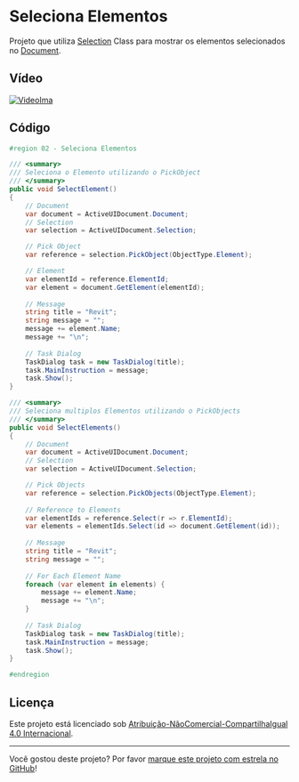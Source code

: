 # Seleciona Elementos

Projeto que utiliza [Selection] Class para mostrar os elementos selecionados no [Document].

## Vídeo

[![VideoIma]][Video]

## Código

```C#
#region 02 - Seleciona Elementos

/// <summary>
/// Seleciona o Elemento utilizando o PickObject
/// </summary>
public void SelectElement()
{
    // Document
    var document = ActiveUIDocument.Document;
    // Selection
    var selection = ActiveUIDocument.Selection;

    // Pick Object
    var reference = selection.PickObject(ObjectType.Element);

    // Element
    var elementId = reference.ElementId;
    var element = document.GetElement(elementId);
    
    // Message
    string title = "Revit";
    string message = "";
    message += element.Name;
    message += "\n";
    
    // Task Dialog
    TaskDialog task = new TaskDialog(title);
    task.MainInstruction = message;
    task.Show();
}

/// <summary>
/// Seleciona multiplos Elementos utilizando o PickObjects
/// </summary>
public void SelectElements()
{
    // Document
    var document = ActiveUIDocument.Document;
    // Selection
    var selection = ActiveUIDocument.Selection;

    // Pick Objects
    var reference = selection.PickObjects(ObjectType.Element);
    
    // Reference to Elements
    var elementIds = reference.Select(r => r.ElementId);
    var elements = elementIds.Select(id => document.GetElement(id));
    
    // Message
    string title = "Revit";
    string message = "";
    
    // For Each Element Name
    foreach (var element in elements) {
        message += element.Name;
        message += "\n";
    }
    
    // Task Dialog
    TaskDialog task = new TaskDialog(title);
    task.MainInstruction = message;
    task.Show();
}

#endregion
```

## Licença

<p>Este projeto está licenciado sob <a rel="license" href="https://creativecommons.org/licenses/by-nc-sa/4.0/deed.pt">Atribuição-NãoComercial-CompartilhaIgual 4.0 Internacional</a>.</p>

---

Você gostou deste projeto? Por favor [marque este projeto com estrela no GitHub](https://github.com/ricaun/RevitAPI/stargazers)!

[Video]: https://youtu.be/T6NWrt8mg9k
[VideoIma]: https://img.youtube.com/vi/T6NWrt8mg9k/hqdefault.jpg

[Selection]: https://www.revitapidocs.com/2020/31b73d46-7d67-5dbb-4dad-80aa597c9afc.htm
[Document]: https://www.revitapidocs.com/2020/db03274b-a107-aa32-9034-f3e0df4bb1ec.htm
